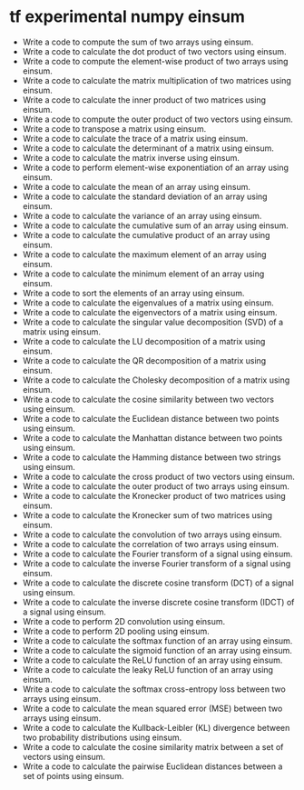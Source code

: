 # tf experimental numpy einsum

- Write a code to compute the sum of two arrays using einsum.
- Write a code to calculate the dot product of two vectors using einsum.
- Write a code to compute the element-wise product of two arrays using einsum.
- Write a code to calculate the matrix multiplication of two matrices using einsum.
- Write a code to calculate the inner product of two matrices using einsum.
- Write a code to compute the outer product of two vectors using einsum.
- Write a code to transpose a matrix using einsum.
- Write a code to calculate the trace of a matrix using einsum.
- Write a code to calculate the determinant of a matrix using einsum.
- Write a code to calculate the matrix inverse using einsum.
- Write a code to perform element-wise exponentiation of an array using einsum.
- Write a code to calculate the mean of an array using einsum.
- Write a code to calculate the standard deviation of an array using einsum.
- Write a code to calculate the variance of an array using einsum.
- Write a code to calculate the cumulative sum of an array using einsum.
- Write a code to calculate the cumulative product of an array using einsum.
- Write a code to calculate the maximum element of an array using einsum.
- Write a code to calculate the minimum element of an array using einsum.
- Write a code to sort the elements of an array using einsum.
- Write a code to calculate the eigenvalues of a matrix using einsum.
- Write a code to calculate the eigenvectors of a matrix using einsum.
- Write a code to calculate the singular value decomposition (SVD) of a matrix using einsum.
- Write a code to calculate the LU decomposition of a matrix using einsum.
- Write a code to calculate the QR decomposition of a matrix using einsum.
- Write a code to calculate the Cholesky decomposition of a matrix using einsum.
- Write a code to calculate the cosine similarity between two vectors using einsum.
- Write a code to calculate the Euclidean distance between two points using einsum.
- Write a code to calculate the Manhattan distance between two points using einsum.
- Write a code to calculate the Hamming distance between two strings using einsum.
- Write a code to calculate the cross product of two vectors using einsum.
- Write a code to calculate the outer product of two arrays using einsum.
- Write a code to calculate the Kronecker product of two matrices using einsum.
- Write a code to calculate the Kronecker sum of two matrices using einsum.
- Write a code to calculate the convolution of two arrays using einsum.
- Write a code to calculate the correlation of two arrays using einsum.
- Write a code to calculate the Fourier transform of a signal using einsum.
- Write a code to calculate the inverse Fourier transform of a signal using einsum.
- Write a code to calculate the discrete cosine transform (DCT) of a signal using einsum.
- Write a code to calculate the inverse discrete cosine transform (IDCT) of a signal using einsum.
- Write a code to perform 2D convolution using einsum.
- Write a code to perform 2D pooling using einsum.
- Write a code to calculate the softmax function of an array using einsum.
- Write a code to calculate the sigmoid function of an array using einsum.
- Write a code to calculate the ReLU function of an array using einsum.
- Write a code to calculate the leaky ReLU function of an array using einsum.
- Write a code to calculate the softmax cross-entropy loss between two arrays using einsum.
- Write a code to calculate the mean squared error (MSE) between two arrays using einsum.
- Write a code to calculate the Kullback-Leibler (KL) divergence between two probability distributions using einsum.
- Write a code to calculate the cosine similarity matrix between a set of vectors using einsum.
- Write a code to calculate the pairwise Euclidean distances between a set of points using einsum.